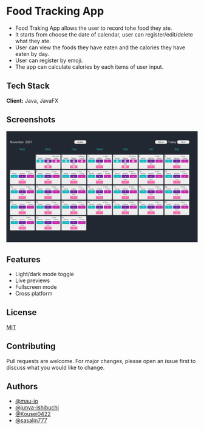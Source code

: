 
# Food Tracking App

- Food Traking App allows the user to record tohe food they ate.
- It starts from choose the date of calendar, user can register/edit/delete what they ate.
- User can view the foods they have eaten and the calories they have eaten by day.
- User can register by emoji.
- The app can calculate calories by each items of user input.


## Tech Stack

**Client:** Java, JavaFX

## Screenshots

![App Screenshot](example.png)


## Features

- Light/dark mode toggle
- Live previews
- Fullscreen mode
- Cross platform


## License

[MIT](https://choosealicense.com/licenses/mit/)


## Contributing

Pull requests are welcome. For major changes, please open an issue first to discuss what you would like to change.


## Authors

- [@mau-io](https://www.github.com/mau-io)
- [@junya-ishibuchi](https://github.com/junya-ishibuchi)
- [@Kousei0422](https://github.com/Kousei0422)
- [@sasalin777](https://github.com/sasalin777)
